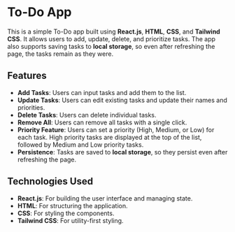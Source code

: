 
# To-Do App

This is a simple To-Do app built using **React.js**, **HTML**, **CSS**, and **Tailwind CSS**. It allows users to add, update, delete, and prioritize tasks. The app also supports saving tasks to **local storage**, so even after refreshing the page, the tasks remain as they were.

## Features

- **Add Tasks**: Users can input tasks and add them to the list.
- **Update Tasks**: Users can edit existing tasks and update their names and priorities.
- **Delete Tasks**: Users can delete individual tasks.
- **Remove All**: Users can remove all tasks with a single click.
- **Priority Feature**: Users can set a priority (High, Medium, or Low) for each task. High priority tasks are displayed at the top of the list, followed by Medium and Low priority tasks.
- **Persistence**: Tasks are saved to **local storage**, so they persist even after refreshing the page.
  
## Technologies Used

- **React.js**: For building the user interface and managing state.
- **HTML**: For structuring the application.
- **CSS**: For styling the components.
- **Tailwind CSS**: For utility-first styling.




